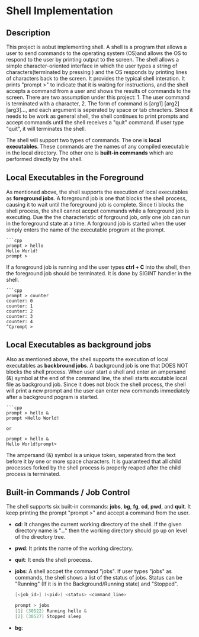 # Shell Implementation

## Description

This project is aobut implementing shell. A shell is a program that allows a user to send commands to the operating system (OS)and allows the OS to respond to the user by printing output to the screen. The shell allows a simple character-oriented interface in which the user types a string of characters(terminated by pressing <ENTER>) and the OS responds by printing lines of characters back to the screen. It provides the typical shell interation. It prints "prompt >" to indicate that it is waiting for instructions, and the shell accepts a command from a user and shows the results of commands to the screen. There are two assumption under this project: 1. The user command is terminated with a <ENTER> character, 2. The form of command is [arg1] [arg2] [arg3]..., and each argument is seperated by space or tab chracters. Since it needs to be work as general shell, the shell continues to print prompts and accept commands until the shell receives a "quit" command. If user type "quit", it will terminates the shell.

The shell will support two types of commands. The one is **local executables**. These commands are the names of any compiled executable in the local directory. The other one is **built-in commands** which are performed directly by the shell.

## Local Executables in the Foreground

As mentioned above, the shell supports the execution of local executables as **foreground jobs**. A foreground job is one that blocks the shell process, causing it to wait until the foreground job is complete. Since ti blocks the shell process, the shell cannot accpet commands while a foreground job is executing. Due the the characteristic of forground job, only one job can run in the foreground state at a time. A forground job is started when the user simply enters the name of the executable program at the prompt.

    ```cpp
    prompt > hello
    Hello World!
    prompt >

If a foreground job is running and the user types **ctrl + C** into the shell, then the foreground job should be terminated. It is done by SIGINT handler in the shell.

    ```cpp
    prompt > counter
    counter: 0
    counter: 1
    counter: 2
    counter: 3
    counter: 4
    ^Cprompt >

## Local Executables as background jobs

Also as mentioned above, the shell supports the execution of local executables as **backbround jobs**. A background job is one that DOES NOT blocks the shell process. When user start a shell and enter an ampersand (&) symbol at the end of the command line, the shell starts excutable local file as background job. Since it does not block the shell process, the shell will print a new prompt and the user can enter new commands immediately after a background pogram is started.

    ```cpp
    prompt > hello &
    prompt >Hello World!

    or

    prompt > hello &
    Hello World!prompt>

The ampersand (&) symbol is a unique token, seperated from the text before it by one or more space characters. It is guaranteed that all child processes forked by the shell process is properly reaped after the child process is terminated.

## Built-in Commands / Job Control

The shell supports six built-in commands: **jobs**, **bg**, **fg**, **cd**, **pwd**, and **quit**. It keep printing the prompt "prompt >" and accept a command from the user.


 - **cd**: It changes the current working directory of the shell. If the given directory name is "**..**" then the working directory should go up on level of the directory tree.

 - **pwd**: It prints the name of the working directory.

 - **quit**: It ends the shell proecess.

 - **jobs**: A shell accpet the command "jobs". If user types "jobs" as commands, the shell shows a list of the status of jobs. Status can be "Running" (If it is in the Background/Running state) and "Stopped".

    ```cpp
    [<job_id>] (<pid>) <status> <command_line>

    prompt > jobs
    [1] (30522) Running hello &
    [2] (30527) Stopped sleep

 - **bg**: 
